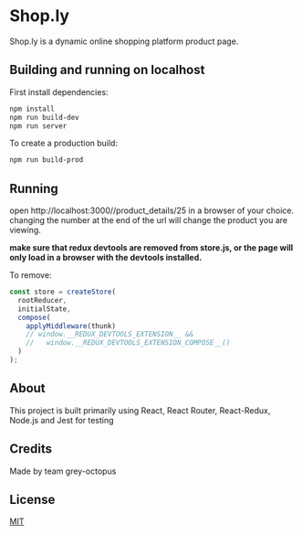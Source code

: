 # Shop.ly

Shop.ly is a dynamic online shopping platform product page.

## Building and running on localhost

First install dependencies:

```bash
npm install
npm run build-dev
npm run server
```

To create a production build:

```bash
npm run build-prod
```

## Running

open http://localhost:3000//product_details/25 in a browser of your choice.
changing the number at the end of the url will change the product you are viewing.

**make sure that redux devtools are removed from store.js, or the page will only load in a browser with the devtools installed.**

To remove:
```javascript
const store = createStore(
  rootReducer,
  initialState,
  compose(
    applyMiddleware(thunk)
    // window.__REDUX_DEVTOOLS_EXTENSION__ &&
    //   window.__REDUX_DEVTOOLS_EXTENSION_COMPOSE__()
  )
);
```

## About

This project is built primarily using React, React Router, React-Redux, Node.js and Jest for testing

## Credits

Made by team grey-octopus

## License
[MIT](https://choosealicense.com/licenses/mit/)
